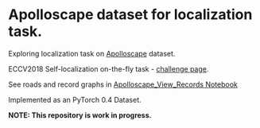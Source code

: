 # Apolloscape dataset for localization task.
Exploring localization task on [Apolloscape](http://apolloscape.auto/) dataset.

ECCV2018 Self-localization on-the-fly task - [challenge page](http://apolloscape.auto/ECCV/challenge.html).

See roads and record graphs in [Apolloscape_View_Records Notebook](./Apolloscape_View_Records.ipynb)

Implemented as an PyTorch 0.4 Dataset. 

__NOTE: This repository is work in progress.__
